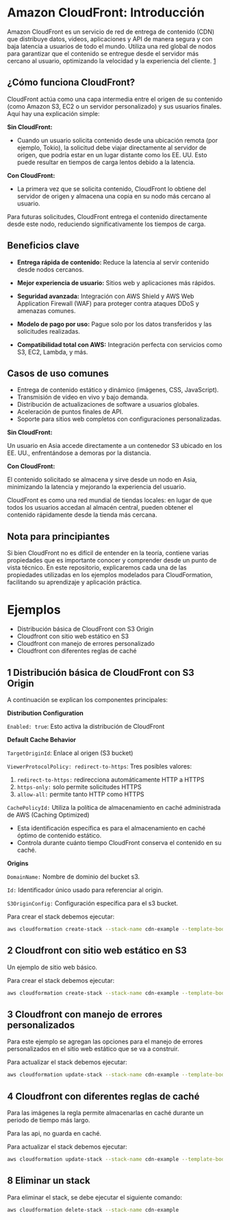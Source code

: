 # Amazon CloudFront: Introducción

Amazon CloudFront es un servicio de red de entrega de contenido (CDN) que distribuye datos, videos, aplicaciones y API de manera segura y con baja latencia a usuarios de todo el mundo. Utiliza una red global de nodos para garantizar que el contenido se entregue desde el servidor más cercano al usuario, optimizando la velocidad y la experiencia del cliente. [1](https://docs.aws.amazon.com/whitepapers/latest/secure-content-delivery-amazon-cloudfront/introduction.html)

## ¿Cómo funciona CloudFront?

CloudFront actúa como una capa intermedia entre el origen de su contenido (como Amazon S3, EC2 o un servidor personalizado) y sus usuarios finales. Aquí hay una explicación simple:

**Sin CloudFront:**

- Cuando un usuario solicita contenido desde una ubicación remota (por ejemplo, Tokio), la solicitud debe viajar directamente al servidor de origen, que podría estar en un lugar distante como los EE. UU. Esto puede resultar en tiempos de carga lentos debido a la latencia.

**Con CloudFront:**

- La primera vez que se solicita contenido, CloudFront lo obtiene del servidor de origen y almacena una copia en su nodo más cercano al usuario.

Para futuras solicitudes, CloudFront entrega el contenido directamente desde este nodo, reduciendo significativamente los tiempos de carga.

## Beneficios clave

- **Entrega rápida de contenido:** Reduce la latencia al servir contenido desde nodos cercanos.

- **Mejor experiencia de usuario:** Sitios web y aplicaciones más rápidos.

- **Seguridad avanzada:** Integración con AWS Shield y AWS Web Application Firewall (WAF) para proteger contra ataques DDoS y amenazas comunes.

- **Modelo de pago por uso:** Pague solo por los datos transferidos y las solicitudes realizadas.

- **Compatibilidad total con AWS:** Integración perfecta con servicios como S3, EC2, Lambda, y más.

## Casos de uso comunes

- Entrega de contenido estático y dinámico (imágenes, CSS, JavaScript).
- Transmisión de video en vivo y bajo demanda.
- Distribución de actualizaciones de software a usuarios globales.
- Aceleración de puntos finales de API.
- Soporte para sitios web completos con configuraciones personalizadas.

**Sin CloudFront:**

Un usuario en Asia accede directamente a un contenedor S3 ubicado en los EE. UU., enfrentándose a demoras por la distancia.

**Con CloudFront:**

El contenido solicitado se almacena y sirve desde un nodo en Asia, minimizando la latencia y mejorando la experiencia del usuario.

CloudFront es como una red mundial de tiendas locales: en lugar de que todos los usuarios accedan al almacén central, pueden obtener el contenido rápidamente desde la tienda más cercana.

## Nota para principiantes

Si bien CloudFront no es difícil de entender en la teoría, contiene varias propiedades que es importante conocer y comprender desde un punto de vista técnico. En este repositorio, explicaremos cada una de las propiedades utilizadas en los ejemplos modelados para CloudFormation, facilitando su aprendizaje y aplicación práctica.

# Ejemplos

- Distribución básica de CloudFront con S3 Origin
- Cloudfront con sitio web estático en S3
- Cloudfront con manejo de errores personalizado
- Cloudfront con diferentes reglas de caché


## 1 Distribución básica de CloudFront con S3 Origin

A continuación se explican los componentes principales:

**Distribution Configuration**

`Enabled: true`: Esto activa la distribución de CloudFront

**Default Cache Behavior**

`TargetOriginId`: Enlace al origen (S3 bucket)

`ViewerProtocolPolicy: redirect-to-https`: Tres posibles valores:

1. `redirect-to-https:` redirecciona automáticamente HTTP a HTTPS
2. `https-only:` solo permite solicitudes HTTPS
3. `allow-all:` permite tanto HTTP como HTTPS

`CachePolicyId:` Utiliza la política de almacenamiento en caché administrada de AWS (Caching Optimized)

- Esta identificación específica es para el almacenamiento en caché óptimo de contenido estático.
- Controla durante cuánto tiempo CloudFront conserva el contenido en su caché.

**Origins**

`DomainName:` Nombre de dominio del bucket s3.

`Id:` Identificador único usado para referenciar al origin.

`S3OriginConfig:` Configuración específica para el s3 bucket.

Para crear el stack debemos ejecutar:

```bash
aws cloudformation create-stack --stack-name cdn-example --template-body file://CloudFront/01_cfront_base.yml
```

## 2 Cloudfront con sitio web estático en S3

Un ejemplo de sitio web básico.

Para crear el stack debemos ejecutar:

```bash
aws cloudformation create-stack --stack-name cdn-example --template-body file://CloudFront/02_cfront_base.yml
```

## 3 Cloudfront con manejo de errores personalizados

Para este ejemplo se agregan las opciones para el manejo de errores personalizados en el sitio web estático que se va a construir.

Para actualizar el stack debemos ejecutar:

```bash
aws cloudformation update-stack --stack-name cdn-example --template-body file://CloudFront/03_cfront_base.yml
```

## 4 Cloudfront con diferentes reglas de caché

Para las imágenes la regla permite almacenarlas en caché durante un periodo de tiempo más largo.

Para las api, no guarda en caché.

Para actualizar el stack debemos ejecutar:

```bash
aws cloudformation update-stack --stack-name cdn-example --template-body file://CloudFront/04_cfront_base.yml
```

## 8 Eliminar un stack

Para eliminar el stack, se debe ejecutar el siguiente comando: 

```bash
aws cloudformation delete-stack --stack-name cdn-example
```